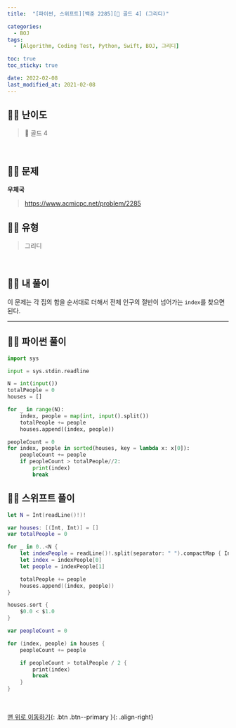 ```yaml
---
title:  "[파이썬, 스위프트][백준 2285][💛 골드 4] (그리디)"

categories:
  - BOJ
tags:
  - [Algorithm, Coding Test, Python, Swift, BOJ, 그리디]

toc: true
toc_sticky: true

date: 2022-02-08
last_modified_at: 2021-02-08
---
```


## 🧞‍♂️ 난이도 

> 💛 골드 4

<br>

## 🧞‍♂️ 문제
**우체국**
> <https://www.acmicpc.net/problem/2285>

## 🧞‍♂️ 유형
> 그리디

<br>

## 🧞‍♂️ 내 풀이

이 문제는 각 집의 합을 순서대로 더해서
전체 인구의 절반이 넘어가는 `index`를 찾으면 된다.
***

## 🧞‍♂️ 파이썬 풀이
```python
import sys

input = sys.stdin.readline

N = int(input())
totalPeople = 0
houses = []

for _ in range(N):
    index, people = map(int, input().split())
    totalPeople += people
    houses.append((index, people))

peopleCount = 0
for index, people in sorted(houses, key = lambda x: x[0]):
    peopleCount += people
    if peopleCount > totalPeople//2:
        print(index)
        break
```

## 🧞‍♂️ 스위프트 풀이
```swift
let N = Int(readLine()!)!

var houses: [(Int, Int)] = []
var totalPeople = 0

for _ in 0..<N {
    let indexPeople = readLine()!.split(separator: " ").compactMap { Int($0) }
    let index = indexPeople[0]
    let people = indexPeople[1]

    totalPeople += people
    houses.append((index, people))
}

houses.sort {
    $0.0 < $1.0
}

var peopleCount = 0

for (index, people) in houses {
    peopleCount += people

    if peopleCount > totalPeople / 2 {
        print(index)
        break
    }
}
```


<br>

[맨 위로 이동하기](#){: .btn .btn--primary }{: .align-right}


